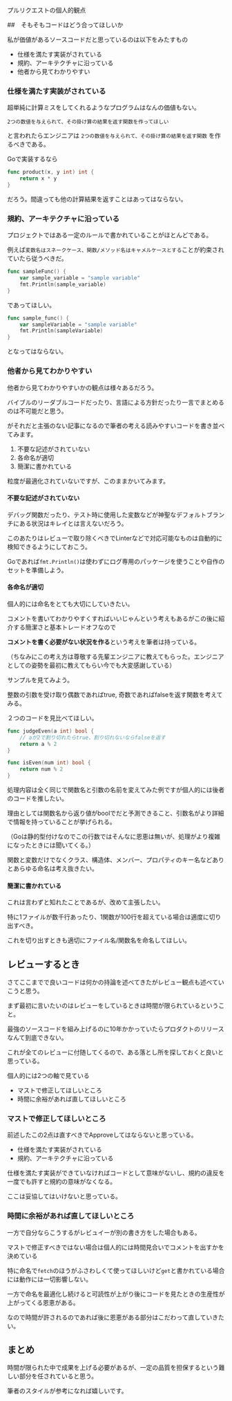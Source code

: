 プルリクエストの個人的観点

##　そもそもコードはどう合ってほしいか

私が価値があるソースコードだと思っているのは以下をみたすもの

- 仕様を満たす実装がされている
- 規約、アーキテクチャに沿っている
- 他者から見てわかりやすい

### 仕様を満たす実装がされている

超単純に計算ミスをしてくれるようなプログラムはなんの価値もない。

`2つの数値を与えられて、その掛け算の結果を返す関数を作ってほしい`

と言われたらエンジニアは `2つの数値を与えられて、その掛け算の結果を返す関数` を作るべきである。

Goで実装するなら

```go
func product(x, y int) int {
    return x * y
}
```

だろう。間違っても他の計算結果を返すことはあってはならない。

### 規約、アーキテクチャに沿っている

プロジェクトではある一定のルールで書かれていることがほとんどである。

例えば`変数名はスネークケース、関数/メソッド名はキャメルケースとする`ことが約束されていたら従うべきだ。

```go
func sampleFunc() {
    var sample_variable = "sample variable"
    fmt.Println(sample_variable)
}
```

であってほしい。

```go
func sample_func() {
    var sampleVariable = "sample variable"
    fmt.Println(sampleVariable)
}
```

となってはならない。

### 他者から見てわかりやすい

他者から見てわかりやすいかの観点は様々あるだろう。

バイブルのリーダブルコードだったり、言語による方針だったり一言でまとめるのは不可能だと思う。

がそれだと主張のない記事になるので筆者の考える読みやすいコードを書き並べてみます。

1. 不要な記述がされていない
1. 各命名が適切
1. 簡潔に書かれている

粒度が最適化されていないですが、このままかいてみます。

#### 不要な記述がされていない

デバッグ関数だったり、テスト時に使用した変数などが神聖なデフォルトブランチにある状況はキレイとは言えないだろう。

このあたりはレビューで取り除くべきでLinterなどで対応可能なものは自動的に検知できるようにしておこう。

Goであれば`fmt.Println()`は使わずにログ専用のパッケージを使うことや自作のセットを準備しよう。

#### 各命名が適切

個人的には命名をとても大切にしていきたい。

コメントを書いてわかりやすくすればいいじゃんという考えもあるがこの後に紹介する簡潔さと基本トレードオフなので

**コメントを書く必要がない状況を作る**という考えを筆者は持っている。

（ちなみにこの考え方は尊敬する先輩エンジニアに教えてもらった。エンジニアとしての姿勢を最初に教えてもらい今でも大変感謝している）

サンプルを見てみよう。

整数の引数を受け取り偶数であればtrue, 奇数であればfalseを返す関数を考えてみる。

２つのコードを見比べてほしい。

```go
func judgeEven(a int) bool {
    // aが2で割り切れたらtrue、割り切れないならfalseを返す
    return a % 2
}
```

```go
func isEven(num int) bool {
    return num % 2
}
```

処理内容は全く同じで関数名と引数の名前を変えてみた例ですが個人的には後者のコードを推したい。

理由としては関数名から返り値がboolでだと予測できること、引数名がより詳細で情報を持っていることが挙げられる。

（Goは静的型付けなのでこの行数ではそんなに恩恵は無いが、処理がより複雑になったときには聞いてくる。）

関数と変数だけでなくクラス、構造体、メンバー、プロパティのキー名などありとあらゆる命名は考え抜きたい。

#### 簡潔に書かれている

これは言わずと知れたことであるが、改めて主張したい。

特に1ファイルが数千行あったり、1関数が100行を超えている場合は適度に切り出すべき。

これを切り出すときも適切にファイル名/関数名を命名してほしい。

## レビューするとき

さてここまでで良いコードは何かの持論を述べてきたがレビュー観点も述べていこうと思う。

まず最初に言いたいのはレビューをしているときは時間が限られているということ。

最強のソースコードを組み上げるのに10年かかっていたらプロダクトのリリースなんて到底できない。

これが全てのレビューに付随してくるので、ある落とし所を探しておくと良いと思っている。

個人的には2つの軸で見ている

- マストで修正してほしいところ
- 時間に余裕があれば直してほしいところ

### マストで修正してほしいところ

前述したこの2点は直すべきでApproveしてはならないと思っている。

- 仕様を満たす実装がされている
- 規約、アーキテクチャに沿っている

仕様を満たす実装ができていなければコードとして意味がないし、規約の違反を一度でも許すと規約の意味がなくなる。

ここは妥協してはいけないと思っている。

### 時間に余裕があれば直してほしいところ

一方で自分ならこうするがレビュイーが別の書き方をした場合もある。

マストで修正すべきではない場合は個人的には時間見合いでコメントを出すかを決めている

特に命名で`fetch`のほうがふさわしくて使ってほしいけど`get`と書かれている場合には動作には一切影響しない。

一方で命名を最適化し続けると可読性が上がり後にコードを見たときの生産性が上がってくる恩恵がある。

なので時間が許されるのであれば後に恩恵がある部分はこだわって直していきたい。

## まとめ

時間が限られた中で成果を上げる必要があるが、一定の品質を担保するという難しい部分を任されていると思う。

筆者のスタイルが参考になれば嬉しいです。
